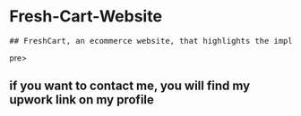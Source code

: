 # Fresh-Cart-Website
<pre >## FreshCart, an ecommerce website, that highlights the implementation of HTML, CSS, and JavaScript to create a seamless shopping experience </pre>pre>

## if you want to contact me, you will find my upwork link on my profile
